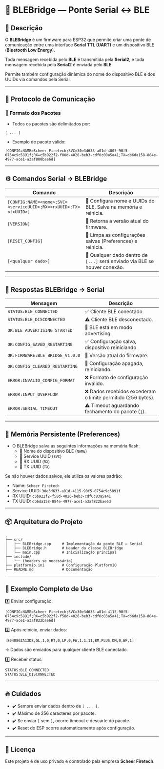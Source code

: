 
# 🔗 BLEBridge — Ponte Serial ↔️ BLE

## 🚀 Descrição
O **BLEBridge** é um firmware para ESP32 que permite criar uma ponte de comunicação entre uma interface **Serial TTL (UART)** e um dispositivo BLE (**Bluetooth Low Energy**). 

Toda mensagem recebida pelo **BLE** é transmitida pela **Serial2**, e toda mensagem recebida pela **Serial2** é enviada pelo **BLE**.

Permite também configuração dinâmica do nome do dispositivo BLE e dos UUIDs via comandos pela Serial.

---

## 📜 Protocolo de Comunicação

### 🔗 **Formato dos Pacotes**
- Todos os pacotes são delimitados por:
```
[ ... ]
```
- Exemplo de pacote válido:
```
[CONFIG:NAME=Scheer Firetech;SVC=30e3d633-a01d-4005-90f5-0754c9c5891f;RX=c5b922f2-f00d-4026-beb3-cdf0c00a5a41;TX=db6da158-884e-4977-ace1-a3af800bae6d]
```

---

## ⚙️ Comandos Serial → BLEBridge

| Comando | Descrição |
|---------|------------|
| `[CONFIG:NAME=<nome>;SVC=<serviceUUID>;RX=<rxUUID>;TX=<txUUID>]` | 🔧 Configura nome e UUIDs do BLE. Salva na memória e reinicia. |
| `[VERSION]` | 🔖 Retorna a versão atual do firmware. |
| `[RESET_CONFIG]` | 🧹 Limpa as configurações salvas (Preferences) e reinicia. |
| `[<qualquer dado>]` | 🚀 Qualquer dado dentro de `[...]` será enviado via BLE se houver conexão. |

---

## 🔔 Respostas BLEBridge → Serial

| Mensagem | Descrição |
|----------|-----------|
| `STATUS:BLE_CONNECTED` | ✅ Cliente BLE conectado. |
| `STATUS:BLE_DISCONNECTED` | ⚠️ Cliente BLE desconectado. |
| `OK:BLE_ADVERTISING_STARTED` | 🔵 BLE está em modo advertising. |
| `OK:CONFIG_SAVED_RESTARTING` | ✅ Configuração salva, dispositivo reiniciando. |
| `OK:FIRMWARE:BLE_BRIDGE_V1.0.0` | 🔖 Versão atual do firmware. |
| `OK:CONFIG_CLEARED_RESTARTING` | 🧹 Configuração apagada, reiniciando. |
| `ERROR:INVALID_CONFIG_FORMAT` | ❌ Formato de configuração inválido. |
| `ERROR:INPUT_OVERFLOW` | ❌ Dados recebidos excederam o limite permitido (256 bytes). |
| `ERROR:SERIAL_TIMEOUT` | ⚠️ Timeout aguardando fechamento do pacote (`]`). |

---

## 💾 Memória Persistente (Preferences)

- O BLEBridge salva as seguintes informações na memória flash:
  - 🔹 Nome do dispositivo BLE (`NAME`)
  - 🔹 Service UUID (`SVC`)
  - 🔹 RX UUID (`RX`)
  - 🔹 TX UUID (`TX`)

Se não houver dados salvos, ele utiliza os valores padrão:
- Name: `Scheer Firetech`
- Service UUID: `30e3d633-a01d-4115-90f5-0754c9c5891f`
- RX UUID: `c5b922f2-f58d-4026-beb3-cdf0c83a5a41`
- TX UUID: `db6da158-884e-4977-ace1-a3af822bae6d`

---

## 📦 Arquitetura do Projeto

```
.
├── src/
│   ├── BLEBridge.cpp     # Implementação da ponte BLE ↔️ Serial
│   ├── BLEBridge.h       # Header da classe BLEBridge
│   └── main.cpp          # Inicialização principal
├── include/
│   └── (headers se necessário)
├── platformio.ini        # Configuração PlatformIO
├── README.md             # Documentação
```

---

## 🚀 Exemplo Completo de Uso

1️⃣ Enviar configuração:
```
[CONFIG:NAME=Scheer Firetech;SVC=30e3d633-a01d-4115-90f5-0754c9c5891f;RX=c5b922f2-f58d-4026-beb3-cdf0c83a5a41;TX=db6da158-884e-4977-ace1-a3af822bae6d]
```

2️⃣ Após reinício, enviar dados:
```
[8040862A13D8,GL,1,0,RT,0,LP,0,FW,1.1.11,BM,PLUS,DM,0,WF,1]
```
→ Dados são enviados para qualquer cliente BLE conectado.

3️⃣ Receber status:
```
STATUS:BLE_CONNECTED
STATUS:BLE_DISCONNECTED
```

---

## 🔥 Cuidados

- ✔️ Sempre enviar dados dentro de `[ ... ]`.
- ✔️ Máximo de 256 caracteres por pacote.
- ✔️ Se enviar `[` sem `]`, ocorre timeout e descarte do pacote.
- ✔️ Reset do ESP ocorre automaticamente após configuração.

---

## 📜 Licença

Este projeto é de uso privado e controlado pela empresa **Scheer Firetech**.
